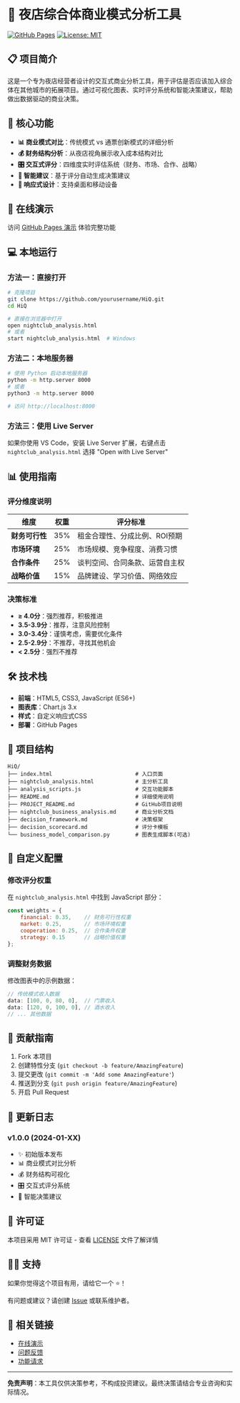 # 🏢 夜店综合体商业模式分析工具

[![GitHub Pages](https://img.shields.io/badge/GitHub%20Pages-Live%20Demo-brightgreen)](https://yourusername.github.io/HiQ/)
[![License: MIT](https://img.shields.io/badge/License-MIT-yellow.svg)](https://opensource.org/licenses/MIT)

## 📋 项目简介

这是一个专为夜店经营者设计的交互式商业分析工具，用于评估是否应该加入综合体在其他城市的拓展项目。通过可视化图表、实时评分系统和智能决策建议，帮助做出数据驱动的商业决策。

## 🎯 核心功能

- **📊 商业模式对比**：传统模式 vs 通票创新模式的详细分析
- **💰 财务结构分析**：从夜店视角展示收入成本结构对比
- **🎛️ 交互式评分**：四维度实时评估系统（财务、市场、合作、战略）
- **🤖 智能建议**：基于评分自动生成决策建议
- **📱 响应式设计**：支持桌面和移动设备

## 🚀 在线演示

访问 [GitHub Pages 演示](https://yourusername.github.io/HiQ/) 体验完整功能

## 💻 本地运行

### 方法一：直接打开
```bash
# 克隆项目
git clone https://github.com/yourusername/HiQ.git
cd HiQ

# 直接在浏览器中打开
open nightclub_analysis.html
# 或者
start nightclub_analysis.html  # Windows
```

### 方法二：本地服务器
```bash
# 使用 Python 启动本地服务器
python -m http.server 8000
# 或者
python3 -m http.server 8000

# 访问 http://localhost:8000
```

### 方法三：使用 Live Server
如果你使用 VS Code，安装 Live Server 扩展，右键点击 `nightclub_analysis.html` 选择 "Open with Live Server"

## 📊 使用指南

### 评分维度说明

| 维度 | 权重 | 评分标准 |
|------|------|----------|
| **财务可行性** | 35% | 租金合理性、分成比例、ROI预期 |
| **市场环境** | 25% | 市场规模、竞争程度、消费习惯 |
| **合作条件** | 25% | 谈判空间、合同条款、运营自主权 |
| **战略价值** | 15% | 品牌建设、学习价值、网络效应 |

### 决策标准

- **≥ 4.0分**：强烈推荐，积极推进
- **3.5-3.9分**：推荐，注意风险控制
- **3.0-3.4分**：谨慎考虑，需要优化条件
- **2.5-2.9分**：不推荐，寻找其他机会
- **< 2.5分**：强烈不推荐

## 🛠️ 技术栈

- **前端**：HTML5, CSS3, JavaScript (ES6+)
- **图表库**：Chart.js 3.x
- **样式**：自定义响应式CSS
- **部署**：GitHub Pages

## 📁 项目结构

```
HiQ/
├── index.html                          # 入口页面
├── nightclub_analysis.html             # 主分析工具
├── analysis_scripts.js                 # 交互功能脚本
├── README.md                           # 详细使用说明
├── PROJECT_README.md                   # GitHub项目说明
├── nightclub_business_analysis.md      # 商业分析文档
├── decision_framework.md               # 决策框架
├── decision_scorecard.md               # 评分卡模板
└── business_model_comparison.py        # 图表生成脚本(可选)
```

## 🔧 自定义配置

### 修改评分权重
在 `nightclub_analysis.html` 中找到 JavaScript 部分：

```javascript
const weights = {
    financial: 0.35,    // 财务可行性权重
    market: 0.25,       // 市场环境权重
    cooperation: 0.25,  // 合作条件权重
    strategy: 0.15      // 战略价值权重
};
```

### 调整财务数据
修改图表中的示例数据：

```javascript
// 传统模式收入数据
data: [100, 0, 80, 0],  // 门票收入
data: [120, 0, 100, 0], // 酒水收入
// ... 其他数据
```

## 🤝 贡献指南

1. Fork 本项目
2. 创建特性分支 (`git checkout -b feature/AmazingFeature`)
3. 提交更改 (`git commit -m 'Add some AmazingFeature'`)
4. 推送到分支 (`git push origin feature/AmazingFeature`)
5. 开启 Pull Request

## 📝 更新日志

### v1.0.0 (2024-01-XX)
- ✨ 初始版本发布
- 📊 商业模式对比分析
- 💰 财务结构可视化
- 🎛️ 交互式评分系统
- 🤖 智能决策建议

## 📄 许可证

本项目采用 MIT 许可证 - 查看 [LICENSE](LICENSE) 文件了解详情

## 🙋‍♂️ 支持

如果你觉得这个项目有用，请给它一个 ⭐️！

有问题或建议？请创建 [Issue](https://github.com/yourusername/HiQ/issues) 或联系维护者。

## 🔗 相关链接

- [在线演示](https://yourusername.github.io/HiQ/)
- [问题反馈](https://github.com/yourusername/HiQ/issues)
- [功能请求](https://github.com/yourusername/HiQ/issues/new?template=feature_request.md)

---

**免责声明**：本工具仅供决策参考，不构成投资建议。最终决策请结合专业咨询和实际情况。
